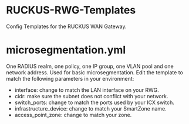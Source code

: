 # RUCKUS-RWG-Templates
Config Templates for the RUCKUS WAN Gateway.

# microsegmentation.yml
One RADIUS realm, one policy, one IP group, one VLAN pool and one network address. Used for basic microsegmentation.
Edit the template to match the following parameters in your environment:
- interface: change to match the LAN interface on your RWG.
- cidr: make sure the subnet does not conflict with your network.
- switch_ports: change to match the ports used by your ICX switch.
- infrastructure_device: change to match your SmartZone name.
- access_point_zone: change to match your zone.

